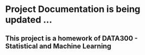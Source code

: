# Project Documentation is being updated ...
## This project is a homework of DATA300 - Statistical and Machine Learning
